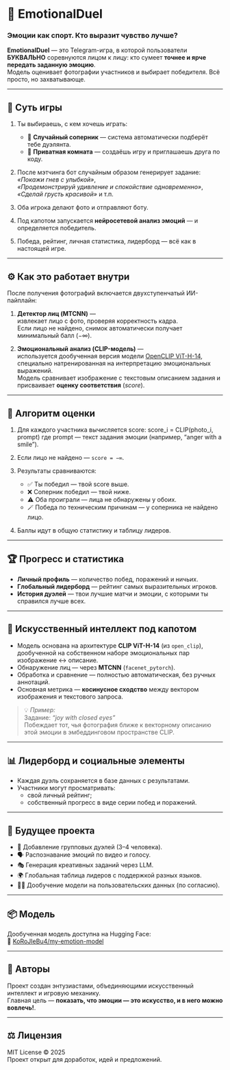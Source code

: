 # 🧠 EmotionalDuel  
### Эмоции как спорт. Кто выразит чувство лучше?

**EmotionalDuel** — это Telegram-игра, в которой пользователи **БУКВАЛЬНО** соревнуются лицом к лицу: кто сумеет **точнее и ярче передать заданную эмоцию**.  
Модель оценивает фотографии участников и выбирает победителя. Всё просто, но захватывающе.

---

## 🎯 Суть игры

1. Ты выбираешь, с кем хочешь играть:
   - 🎲 **Случайный соперник** — система автоматически подберёт тебе дуэлянта.  
   - 🔑 **Приватная комната** — создаёшь игру и приглашаешь друга по коду.  

2. После мэтчинга бот случайным образом генерирует задание:  
   _«Покажи гнев с улыбкой»_,  
   _«Продемонстрируй удивление и спокойствие одновременно»_,  
   _«Сделай грусть красивой»_ и т.п.

3. Оба игрока делают фото и отправляют боту.

4. Под капотом запускается **нейросетевой анализ эмоций** — и определяется победитель.

5. Победа, рейтинг, личная статистика, лидерборд — всё как в настоящей игре.

---

## ⚙️ Как это работает внутри

После получения фотографий включается двухступенчатый ИИ-пайплайн:

1. **Детектор лиц (MTCNN)** —  
   извлекает лицо с фото, проверяя корректность кадра.  
   Если лицо не найдено, снимок автоматически получает минимальный балл (−∞).

2. **Эмоциональный анализ (CLIP-модель)** —  
   используется дообученная версия модели [OpenCLIP ViT-H-14](https://huggingface.co/KoRoJIeBu4/my-emotion-model),  
   специально натренированная на интерпретацию эмоциональных выражений.  
   Модель сравнивает изображение с текстовым описанием задания и присваивает **оценку соответствия** (*score*).

---

## 🧩 Алгоритм оценки

1. Для каждого участника вычисляется score:
   score_i = CLIP(photo_i, prompt)
   где prompt — текст задания эмоции (например, “anger with a smile”).

2. Если лицо не найдено — `score = −∞`.

3. Результаты сравниваются:
   - ✅ Ты победил — твой score выше.  
   - ❌ Соперник победил — твой ниже.  
   - ⚠️ Оба проиграли — лица не обнаружены у обоих.  
   - 🪄 Победа по техническим причинам — у соперника не найдено лицо.  

4. Баллы идут в общую статистику и таблицу лидеров.

---

## 🏆 Прогресс и статистика

- **Личный профиль** — количество побед, поражений и ничьих.  
- **Глобальный лидерборд** — рейтинг самых выразительных игроков.  
- **История дуэлей** — твои лучшие матчи и эмоции, с которыми ты справился лучше всех.

---

## 🧠 Искусственный интеллект под капотом

- Модель основана на архитектуре **CLIP ViT-H-14** (из `open_clip`),  
  дообученной на собственном наборе эмоциональных пар изображение ↔ описание.  
- Обнаружение лиц — через **MTCNN** (`facenet_pytorch`).  
- Обработка и сравнение — полностью автоматическая, без ручных аннотаций.  
- Основная метрика — **косинусное сходство** между вектором изображения и текстового запроса.  

> 💡 *Пример:*  
> Задание: *“joy with closed eyes”*  
> Побеждает тот, чья фотография ближе к векторному описанию этой эмоции в эмбеддинговом пространстве CLIP.

---

## 📊 Лидерборд и социальные элементы

- Каждая дуэль сохраняется в базе данных с результатами.  
- Участники могут просматривать:
  - свой личный рейтинг;  
  - собственный прогресс в виде серии побед и поражений.  

---

## 🚀 Будущее проекта

- 🧩 Добавление групповых дуэлей (3–4 человека).  
- 🗣️ Распознавание эмоций по видео и голосу.  
- 🎭 Генерация креативных заданий через LLM.  
- 🌍 Глобальная таблица лидеров с поддержкой разных языков.  
- 🧑‍🎓 Дообучение модели на пользовательских данных (по согласию).  

---

## 📦 Модель

Дообученная модель доступна на Hugging Face:  
🔗 [KoRoJIeBu4/my-emotion-model](https://huggingface.co/KoRoJIeBu4/my-emotion-model)

---

## 🤝 Авторы

Проект создан энтузиастами, объединяющими искусственный интеллект и игровую механику.  
Главная цель — **показать, что эмоции — это искусство, и в него можно вовлечь!**.

---

## ⚖️ Лицензия

MIT License © 2025  
Проект открыт для доработок, идей и предложений.

